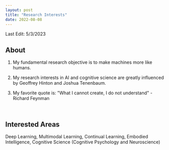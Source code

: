 ```yaml
---
layout: post
title: "Research Interests"
date: 2022-08-08
---
```


Last Edit: 5/3/2023

## About
1. My fundamental research objective is to make machines more like humans.

2. My research interests in AI and cognitive science are greatly influenced by Geoffrey Hinton and Joshua Tenenbaum.

3. My favorite quote is: "What I cannot create, I do not understand" - Richard Feynman

<br />

## Interested Areas
Deep Learning, Multimodal Learning, Continual Learning, Embodied Intelligence, Cognitive Science (Cognitive Psychology and Neuroscience)